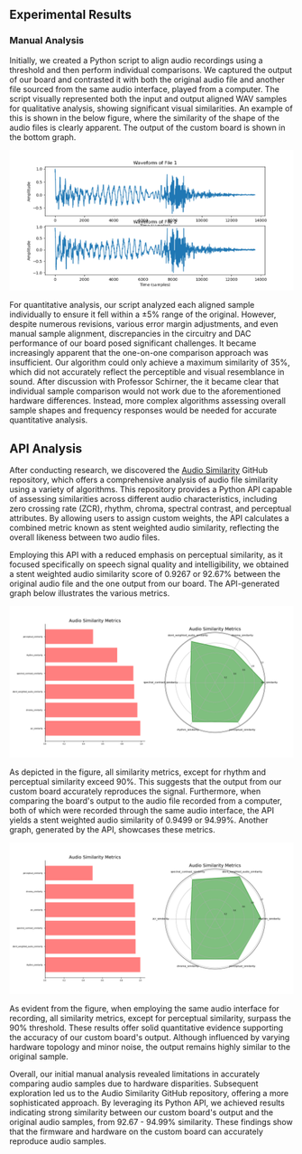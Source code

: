## Experimental Results
### Manual Analysis
Initially, we created a Python script to align audio recordings using a threshold and then perform individual comparisons. We captured the output of our board and contrasted it with both the original audio file and another file sourced from the same audio interface, played from a computer. The script visually represented both the input and output aligned WAV samples for qualitative analysis, showing significant visual similarities. An example of this is shown in the below figure, where the similarity of the shape of the audio files is clearly apparent. The output of the custom board is shown in the bottom graph.

![alt text](audio-comparison.png)

For quantitative analysis, our script analyzed each aligned sample individually to ensure it fell within a ±5% range of the original. However, despite numerous revisions, various error margin adjustments, and even manual sample alignment, discrepancies in the circuitry and DAC performance of our board posed significant challenges. It became increasingly apparent that the one-on-one comparison approach was insufficient. Our algorithm could only achieve a maximum similarity of 35%, which did not accurately reflect the perceptible and visual resemblance in sound. After discussion with Professor Schirner, the it became clear that individual sample comparison would not work due to the aforementioned hardware differences. Instead, more complex algorithms assessing overall sample shapes and frequency responses would be needed for accurate quantitative analysis.

## API Analysis

After conducting research, we discovered the [Audio Similarity](https://github.com/markstent/audio-similarity/tree/main?tab=readme-ov-file#rhythm-similarity) GitHub repository, which offers a comprehensive analysis of audio file similarity using a variety of algorithms. This repository provides a Python API capable of assessing similarities across different audio characteristics, including zero crossing rate (ZCR), rhythm, chroma, spectral contrast, and perceptual attributes. By allowing users to assign custom weights, the API calculates a combined metric known as stent weighted audio similarity, reflecting the overall likeness between two audio files.

Employing this API with a reduced emphasis on perceptual similarity, as it focused specifically on speech signal quality and intelligibility, we obtained a stent weighted audio similarity score of 0.9267 or 92.67% between the original audio file and the one output from our board. The API-generated graph below illustrates the various metrics.

![alt text](audio_comparison_library.png)

As depicted in the figure, all similarity metrics, except for rhythm and perceptual similarity exceed 90%. This suggests that the output from our custom board accurately reproduces the signal. Furthermore, when comparing the board's output to the audio file recorded from a computer, both of which were recorded through the same audio interface, the API yields a stent weighted audio similarity of 0.9499 or 94.99%. Another graph, generated by the API, showcases these metrics.

![alt text](audio_comparison_library_recorded.png)

As evident from the figure, when employing the same audio interface for recording, all similarity metrics, except for perceptual similarity, surpass the 90% threshold. These results offer solid quantitative evidence supporting the accuracy of our custom board's output. Although influenced by varying hardware topology and minor noise, the output remains highly similar to the original sample.

Overall, our initial manual analysis revealed limitations in accurately comparing audio samples due to hardware disparities. Subsequent exploration led us to the Audio Similarity GitHub repository, offering a more sophisticated approach. By leveraging its Python API, we achieved results indicating strong similarity between our custom board's output and the original audio samples, from 92.67 - 94.99% similarity. These findings show that the firmware and hardware on the custom board can accurately reproduce audio samples.






